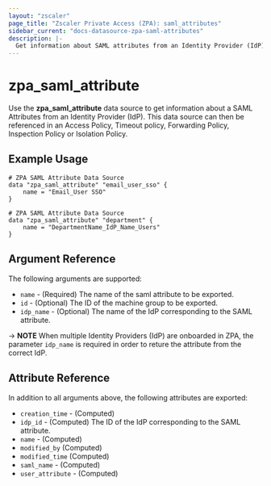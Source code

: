 ```yaml
---
layout: "zscaler"
page_title: "Zscaler Private Access (ZPA): saml_attributes"
sidebar_current: "docs-datasource-zpa-saml-attributes"
description: |-
  Get information about SAML attributes from an Identity Provider (IdP) in the Zscaler Private Access cloud.
---
```


# zpa_saml_attribute

Use the **zpa_saml_attribute** data source to get information about a SAML Attributes from an Identity Provider (IdP). This data source can then be referenced in an Access Policy, Timeout policy, Forwarding Policy, Inspection Policy or Isolation Policy.

## Example Usage

```hcl
# ZPA SAML Attribute Data Source
data "zpa_saml_attribute" "email_user_sso" {
    name = "Email_User SSO"
}
```

```hcl
# ZPA SAML Attribute Data Source
data "zpa_saml_attribute" "department" {
    name = "DepartmentName_IdP_Name_Users"
}
```

## Argument Reference

The following arguments are supported:

* `name` - (Required) The name of the saml attribute to be exported.
* `id` - (Optional) The ID of the machine group to be exported.
* `idp_name` - (Optional) The name of the IdP corresponding to the SAML attribute.

-> **NOTE** When multiple Identity Providers (IdP) are onboarded in ZPA, the parameter ``idp_name`` is required in order to reture the attribute from the correct IdP.

## Attribute Reference

In addition to all arguments above, the following attributes are exported:

* `creation_time` - (Computed)
* `idp_id` - (Computed) The ID of the IdP corresponding to the SAML attribute.
* `name` - (Computed)
* `modified_by` (Computed)
* `modified_time` (Computed)
* `saml_name` - (Computed)
* `user_attribute` - (Computed)
